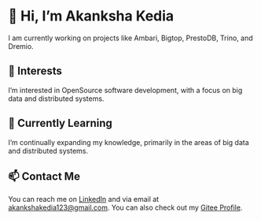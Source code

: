 # 👋 Hi, I’m Akanksha Kedia

I am currently working on projects like Ambari, Bigtop, PrestoDB, Trino, and Dremio.

## 👀 Interests

I’m interested in OpenSource software development, with a focus on big data and distributed systems.

## 🌱 Currently Learning

I’m continually expanding my knowledge, primarily in the areas of big data and distributed systems.

## 📫 Contact Me

You can reach me on [LinkedIn](https://www.linkedin.com/in/kedia-akanksha/) and via email at akankshakedia123@gmail.com. You can also check out my [Gitee Profile](https://gitee.com/akankshakedia/).
